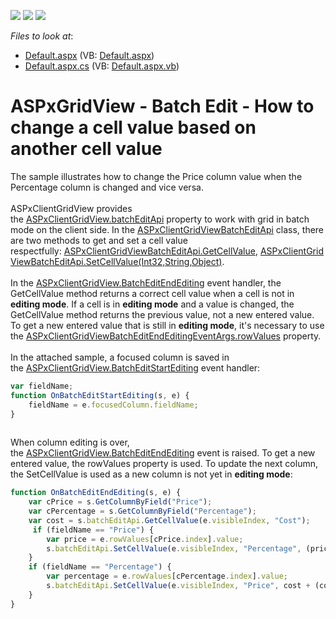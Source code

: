 <!-- default badges list -->
![](https://img.shields.io/endpoint?url=https://codecentral.devexpress.com/api/v1/VersionRange/128532837/17.1.6%2B)
[![](https://img.shields.io/badge/Open_in_DevExpress_Support_Center-FF7200?style=flat-square&logo=DevExpress&logoColor=white)](https://supportcenter.devexpress.com/ticket/details/T558750)
[![](https://img.shields.io/badge/📖_How_to_use_DevExpress_Examples-e9f6fc?style=flat-square)](https://docs.devexpress.com/GeneralInformation/403183)
<!-- default badges end -->
<!-- default file list -->
*Files to look at*:

* [Default.aspx](./CS/Default.aspx) (VB: [Default.aspx](./VB/Default.aspx))
* [Default.aspx.cs](./CS/Default.aspx.cs) (VB: [Default.aspx.vb](./VB/Default.aspx.vb))
<!-- default file list end -->
# ASPxGridView - Batch Edit - How to change a cell value based on another cell value


<p>The sample illustrates how to change the Price column value when the Percentage column is changed and vice versa. <br><br>ASPxClientGridView provides the <a href="https://documentation.devexpress.com/#AspNet/DevExpressWebScriptsASPxClientGridView_batchEditApitopic">ASPxClientGridView.batchEditApi</a> property to work with grid in batch mode on the client side. In the <a href="https://documentation.devexpress.com/#AspNet/clsDevExpressWebScriptsASPxClientGridViewBatchEditApitopic">ASPxClientGridViewBatchEditApi</a> class, there are two methods to get and set a cell value respectfully: <a href="https://documentation.devexpress.com/#AspNet/DevExpressWebScriptsASPxClientGridViewBatchEditApi_GetCellValuetopic">ASPxClientGridViewBatchEditApi.GetCellValue</a>, <a href="https://documentation.devexpress.com/#AspNet/DevExpressWebScriptsASPxClientGridViewBatchEditApi_SetCellValuetopic(U0XPfw)">ASPxClientGridViewBatchEditApi.SetCellValue(Int32,String,Object)</a>.<br><br>In the <a href="https://documentation.devexpress.com/#AspNet/DevExpressWebScriptsASPxClientGridView_BatchEditEndEditingtopic">ASPxClientGridView.BatchEditEndEditing</a> event handler, the GetCellValue method returns a correct cell value when a cell is not in <strong>editing mode</strong>. If a cell is in <strong>editing mode</strong> and a value is changed, the GetCellValue method returns the previous value, not a new entered value. To get a new entered value that is still in <strong>editing mode</strong>, it's necessary to use the <a href="https://documentation.devexpress.com/#AspNet/DevExpressWebScriptsASPxClientGridViewBatchEditEndEditingEventArgs_rowValuestopic">ASPxClientGridViewBatchEditEndEditingEventArgs.rowValues</a> property. <br><br>In the attached sample, a focused column is saved in the <a href="https://documentation.devexpress.com/#AspNet/DevExpressWebScriptsASPxClientGridView_BatchEditStartEditingtopic">ASPxClientGridView.BatchEditStartEditing</a> event handler:</p>


```js
var fieldName;
function OnBatchEditStartEditing(s, e) {
    fieldName = e.focusedColumn.fieldName;
}
 

```


<p>When column editing is over, the <a href="https://documentation.devexpress.com/#AspNet/DevExpressWebScriptsASPxClientGridView_BatchEditEndEditingtopic">ASPxClientGridView.BatchEditEndEditing</a> event is raised. To get a new entered value, the rowValues property is used. To update the next column, the SetCellValue is used as a new column is not yet in <strong>editing mode</strong>: </p>


```js
function OnBatchEditEndEditing(s, e) {
    var cPrice = s.GetColumnByField("Price");
    var cPercentage = s.GetColumnByField("Percentage");
    var cost = s.batchEditApi.GetCellValue(e.visibleIndex, "Cost");
     if (fieldName == "Price") {
        var price = e.rowValues[cPrice.index].value;
        s.batchEditApi.SetCellValue(e.visibleIndex, "Percentage", (price - cost) / (cost), null, true);
    }
    if (fieldName == "Percentage") {
        var percentage = e.rowValues[cPercentage.index].value;
        s.batchEditApi.SetCellValue(e.visibleIndex, "Price", cost + (cost * percentage), null, true);
    }
}
 

```



<br/>


